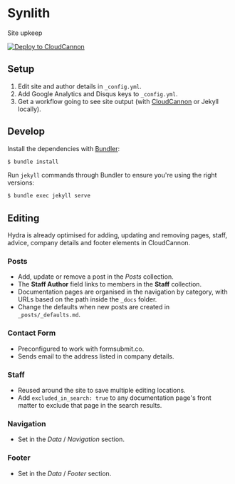 # Synlith

Site upkeep


[![Deploy to CloudCannon](https://buttons.cloudcannon.com/deploy.svg)](https://app.cloudcannon.com/register#sites/)

## Setup

1. Edit site and author details in `_config.yml`.
2. Add Google Analytics and Disqus keys to `_config.yml`.
3. Get a workflow going to see site output (with [CloudCannon](https://app.cloudcannon.com/) or Jekyll locally).

## Develop

Install the dependencies with [Bundler](http://bundler.io/):

~~~bash
$ bundle install
~~~

Run `jekyll` commands through Bundler to ensure you're using the right versions:

~~~bash
$ bundle exec jekyll serve
~~~

## Editing

Hydra is already optimised for adding, updating and removing pages, staff, advice, company details and footer elements in CloudCannon.

### Posts

* Add, update or remove a post in the *Posts* collection.
* The **Staff Author** field links to members in the **Staff** collection.
* Documentation pages are organised in the navigation by category, with URLs based on the path inside the `_docs` folder.
* Change the defaults when new posts are created in `_posts/_defaults.md`.

### Contact Form

* Preconfigured to work with formsubmit.co.
* Sends email to the address listed in company details.

### Staff

* Reused around the site to save multiple editing locations.
* Add `excluded_in_search: true` to any documentation page's front matter to exclude that page in the search results.

### Navigation

* Set in the *Data* / *Navigation* section.

### Footer

* Set in the *Data* / *Footer* section.
